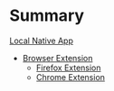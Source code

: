 # Summary

[Local Native App](./localnative-app.md)
- [Browser Extension](./browser-extention.md)
    - [Firefox Extension](./browser-extention/firefox-extension.md)
    - [Chrome Extension](./browser-extention/chrome-extension.md)
